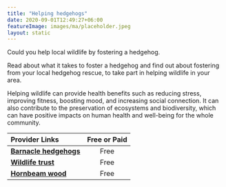 ```yaml
---
title: "Helping hedgehogs"
date: 2020-09-01T12:49:27+06:00
featureImage: images/ma/placeholder.jpeg
layout: static
---
```


Could you help local wildlife by fostering a hedgehog.

Read about what it takes to foster a hedgehog and find out about fostering from your local hedgehog rescue, to take part in helping wildlife in your area.

Helping wildlife can provide health benefits such as reducing stress, improving fitness, boosting mood, and increasing social connection. It can also contribute to the preservation of ecosystems and biodiversity, which can have positive impacts on human health and well-being for the whole community.

| Provider Links      | Free or Paid  |  
| :-----------          | :--------------:      |  
| [**Barnacle hedgehogs**](https://www.barnaclehedgehogs.co.uk/fostering.html) | Free | 
| [**Wildlife trust**](https://www.wildlifetrusts.org/what-do-if-you-find-wild-animal/help-hedgehog) | Free | 
| [**Hornbeam wood**](https://www.hornbeamwood.org.uk/hedgehog-fosterer) | Free | 
  

<br/><br/>






